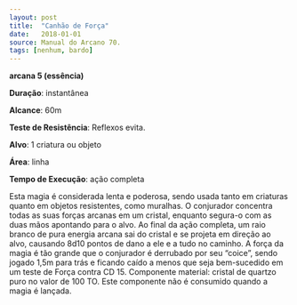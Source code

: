 ```yaml
---
layout: post
title:  "Canhão de Força"
date:   2018-01-01
source: Manual do Arcano 70.
tags: [nenhum, bardo]
---
```


**arcana 5 (essência)**

**Duração**: instantânea

**Alcance**: 60m

**Teste de Resistência**: Reflexos evita.

**Alvo**: 1 criatura ou objeto

**Área**: linha

**Tempo de Execução**: ação completa

Esta magia é considerada lenta e poderosa, sendo usada tanto em criaturas quanto em objetos resistentes, como muralhas. O conjurador concentra todas as suas forças arcanas em um cristal, enquanto segura-o com as duas mãos apontando para o alvo. Ao final da ação completa, um raio branco de pura energia arcana sai do cristal e se projeta em direção ao alvo, causando 8d10 pontos de dano a ele e a tudo no caminho. A força da magia é tão grande que o conjurador é derrubado por seu “coice”, sendo jogado 1,5m para trás e ficando caído a menos que seja bem-sucedido em um teste de Força contra CD 15.
Componente material: cristal de quartzo puro no valor de 100 TO. Este componente não é consumido quando a magia é lançada.
